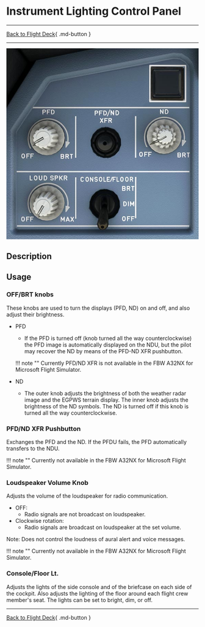 # Instrument Lighting Control Panel

---

[Back to Flight Deck](../index.md){ .md-button }

---

![Instrument Lighting Control Panel](../../../assets/a32nx-briefing/front/ilcp.jpg "Instrument Lighting Control Panel")

## Description

## Usage

### OFF/BRT knobs

These knobs are used to turn the displays (PFD, ND) on and off, and also adjust their brightness.

- PFD
    - If the PFD is turned off (knob turned all the way counterclockwise) the PFD image is automatically displayed on the NDU, but the pilot may recover the ND by means of the PFD-ND XFR pushbutton.

    !!! note ""
        Currently PFD/ND XFR is not available in the FBW A32NX for Microsoft Flight Simulator.

- ND
    - The outer knob adjusts the brightness of both the weather radar image and the EGPWS terrain display. The inner knob adjusts the  brightness of the ND symbols. The ND is turned off if this knob is turned all the way counterclockwise.

### PFD/ND XFR Pushbutton

Exchanges the PFD and the ND. If the PFDU fails, the PFD automatically transfers to the NDU.

!!! note ""
    Currently not available in the FBW A32NX for Microsoft Flight Simulator.


### Loudspeaker Volume Knob

Adjusts the volume of the loudspeaker for radio communication.

- OFF:
    - Radio signals are not broadcast on loudspeaker.
- Clockwise rotation:
    - Radio signals are broadcast on loudspeaker at the set volume.

Note: Does not control the loudness of aural alert and voice messages.

!!! note ""
    Currently not available in the FBW A32NX for Microsoft Flight Simulator.

### Console/Floor Lt.

Adjusts the lights of the side console and of the briefcase on each side of the cockpit. Also adjusts the lighting of the floor around each flight crew member's seat. The lights can be set to bright, dim, or off.

<!-- TODO: - which one is used for FBW??? -->

<!--
### GPWS – G/S pushbutton

- GPWS: This red light comes on when any mode from 1 to 4, or any TAD or TCF alert is activated. A specific voice alert accompanies it.
- G/S: Comes on amber when Mode 5 is activated. It is accompanied by the aural “GLIDE SLOPE” warning.
- Note:
    - If the flight crew presses this button briefly when a glide slope warning is on, the G/S light goes out and the “GLIDE SLOPE” aural warning (soft or loud) stops.
    - On ground, the GPWS can be tested by pressing this pushbutton. If the pushbutton is pressed briefly, some of the aural warnings sound and pushbutton captions, related to the GPWS, come on. If the pushbutton is pressed continuously, then all the aural warnings sound.

### PULL UP – GPWS pushbutton
- PULL UP: Comes on when the second boundary of mode 1 is penetrated or when the mode 2 is activated. A “PULL UP” or “TERRAIN - TERRAIN PULL UP” voice warning accompanies it.
- GPWS: Comes on in amber when any other mode is activated. It is accompanied by a corresponding aural alert.
- Note:
    - If the flight crew briefly presses this button, when mode 5 alert is heard, the GPWS light goes out and the aural alert stops.
    - The GPWS can be tested by pressing this pushbutton (on ground only).
-->

---

[Back to Flight Deck](../index.md){ .md-button }
